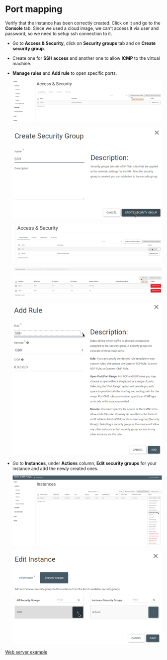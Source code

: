 Port mapping<a name="port-mapping"></a>
=========

Verify that the instance has been correctly created. Click on it and go to the **Console** tab. Since we used a cloud image, we can't access it via user and password, so we need to setup ssh connection to it.
* Go to **Access & Security**, click on **Security groups** tab and on **Create security group**.
* Create one for **SSH access** and another one to allow **ICMP** to the virtual machine.
* **Manage rules** and **Add rule** to open specific ports.

  ![](https://raw.githubusercontent.com/Cloud-PG/Handson-Openstack/master/img/Security-groups-1.png)

  ![](https://raw.githubusercontent.com/Cloud-PG/Handson-Openstack/master/img/Security-groups-2.png)

  ![](https://raw.githubusercontent.com/Cloud-PG/Handson-Openstack/master/img/Security-groups-3.png)

  ![](https://raw.githubusercontent.com/Cloud-PG/Handson-Openstack/master/img/Security-groups-4.png)

  ![](https://raw.githubusercontent.com/Cloud-PG/Handson-Openstack/master/img/Security-groups-5.png)


* Go to **Instances**, under **Actions** column, **Edit security groups** for your instance and add the newly created ones.

  ![](https://raw.githubusercontent.com/Cloud-PG/Handson-Openstack/master/img/Security-groups-6.png)

  ![](https://raw.githubusercontent.com/Cloud-PG/Handson-Openstack/master/img/Security-groups-7.png)


[Web server example](Web-server.md)
